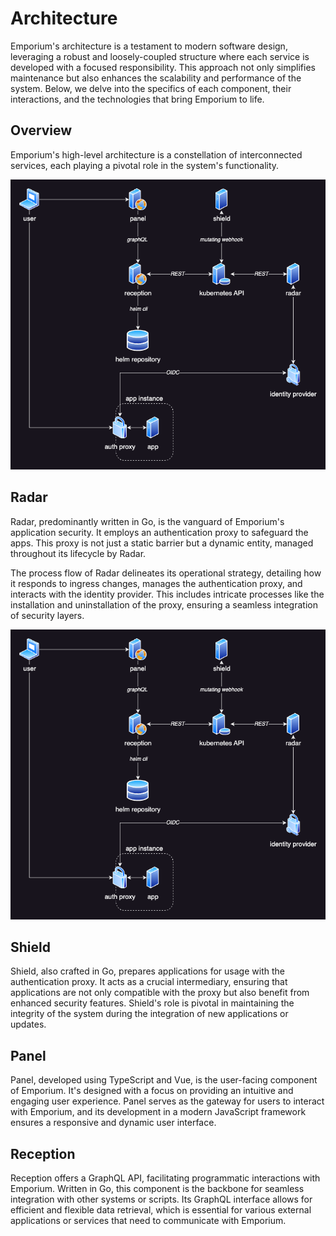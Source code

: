 # Architecture

Emporium's architecture is a testament to modern software design, leveraging a robust and loosely-coupled structure where each service is developed with a focused responsibility. This approach not only simplifies maintenance but also enhances the scalability and performance of the system. Below, we delve into the specifics of each component, their interactions, and the technologies that bring Emporium to life.

## Overview

Emporium's high-level architecture is a constellation of interconnected services, each playing a pivotal role in the system's functionality.

![Architecture overview](../img/architecture.png)

## Radar

Radar, predominantly written in Go, is the vanguard of Emporium's application security. It employs an authentication proxy to safeguard the apps. This proxy is not just a static barrier but a dynamic entity, managed throughout its lifecycle by Radar.

The process flow of Radar delineates its operational strategy, detailing how it responds to ingress changes, manages the authentication proxy, and interacts with the identity provider. This includes intricate processes like the installation and uninstallation of the proxy, ensuring a seamless integration of security layers.

![Radar flow chart](../img/architecture.png)

## Shield

Shield, also crafted in Go, prepares applications for usage with the authentication proxy. It acts as a crucial intermediary, ensuring that applications are not only compatible with the proxy but also benefit from enhanced security features. Shield's role is pivotal in maintaining the integrity of the system during the integration of new applications or updates.

## Panel

Panel, developed using TypeScript and Vue, is the user-facing component of Emporium. It's designed with a focus on providing an intuitive and engaging user experience. Panel serves as the gateway for users to interact with Emporium, and its development in a modern JavaScript framework ensures a responsive and dynamic user interface.

## Reception

Reception offers a GraphQL API, facilitating programmatic interactions with Emporium. Written in Go, this component is the backbone for seamless integration with other systems or scripts. Its GraphQL interface allows for efficient and flexible data retrieval, which is essential for various external applications or services that need to communicate with Emporium.